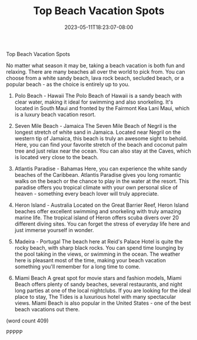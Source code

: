 ﻿---
title: "Top Beach Vacation Spots"
date: 2023-05-11T18:23:07-08:00
description: "Beach Vacations Tips for Web Success"
featured_image: "/images/Beach Vacations.jpg"
tags: ["Beach Vacations"]
---

Top Beach Vacation Spots

No matter what season it may be, taking a beach
vacation is both fun and relaxing.  There are many
beaches all over the world to pick from.  You can 
choose from a white sandy beach, lava rock beach,
secluded beach, or a popular beach - as the choice
is entirely up to you.

1.  Polo Beach - Hawaii
The Polo Beach of Hawaii is a sandy beach with
clear water, making it ideal for swimming and also
snorkeling.  It's located in South Maui and fronted
by the Fairmont Kea Lani Maui, which is a luxury
beach vacation resort.

2.  Seven Mile Beach - Jamaica
The Seven Mile Beach of Negril is the longest stretch
of white sand in Jamaica.  Located near Negril on
the western tip of Jamaica, this beach is truly an
awesome sight to behold.  Here, you can find your 
favorite stretch of the beach and coconut palm 
tree and just relax near the ocean.  You can also
stay at the Caves, which is located very close to
the beach.

3.  Atlantis Paradise - Bahamas
Here, you can experience the white sandy beaches of
the Caribbean.  Atlantis Paradise gives you long
romantic walks on the beach or the chance to play
in the water at the resort.  This paradise offers
you tropical climate with your own personal slice
of heaven - something every beach lover will truly
appreciate.

4.  Heron Island - Australia
Located on the Great Barrier Reef, Heron Island 
beaches offer excellent swimming and snorkeling
with truly amazing marine life.  The tropical
island of Heron offers scuba divers over 20 
different diving sites.  You can forget the stress
of everyday life here and just immerse yourself in
wonder.  

5.  Madeira - Portugal
The beach here at Reid's Palace Hotel is quite the
rocky beach, with sharp black rocks.  You can spend
time lounging by the pool taking in the views, or
swimming in the ocean.  The weather here is 
pleasant most of the time, making your beach vacation
something you'll remember for a long time to come.

6.  Miami Beach
A great spot for movie stars and fashion models,
Miami Beach offers plenty of sandy beaches, several
restaurants, and night long parties at one of the
local nightclubs.  If you are looking for the
ideal place to stay, The Tides is a luxurious 
hotel with many spectacular views.  Miami Beach 
is also popular in the United States - one of the
best beach vacations out there.

(word count 409)

PPPPP


